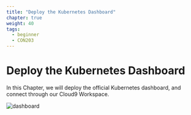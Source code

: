 ```yaml
---
title: "Deploy the Kubernetes Dashboard"
chapter: true
weight: 40
tags:
  - beginner
  - CON203
---
```


# Deploy the Kubernetes Dashboard

In this Chapter, we will deploy the official Kubernetes dashboard, and connect
through our Cloud9 Workspace.

![dashboard](/images/dashboard.png)
